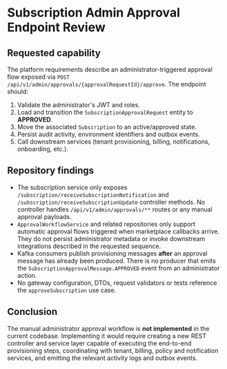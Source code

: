 # Subscription Admin Approval Endpoint Review

## Requested capability

The platform requirements describe an administrator-triggered approval flow exposed via
`POST /api/v1/admin/approvals/{approvalRequestId}/approve`. The endpoint should:

1. Validate the administrator's JWT and roles.
2. Load and transition the `SubscriptionApprovalRequest` entity to **APPROVED**.
3. Move the associated `Subscription` to an active/approved state.
4. Persist audit activity, environment identifiers and outbox events.
5. Call downstream services (tenant provisioning, billing, notifications, onboarding, etc.).

## Repository findings

* The subscription service only exposes `/subscription/receiveSubscriptionNotification`
  and `/subscription/receiveSubscriptionUpdate` controller methods. No controller handles
  `/api/v1/admin/approvals/**` routes or any manual approval payloads.
* `ApprovalWorkflowService` and related repositories only support automatic approval flows
  triggered when marketplace callbacks arrive. They do not persist administrator metadata
  or invoke downstream integrations described in the requested sequence.
* Kafka consumers publish provisioning messages **after** an approval message has already
  been produced. There is no producer that emits the `SubscriptionApprovalMessage.APPROVED`
  event from an administrator action.
* No gateway configuration, DTOs, request validators or tests reference the
  `approveSubscription` use case.

## Conclusion

The manual administrator approval workflow is **not implemented** in the current codebase.
Implementing it would require creating a new REST controller and service layer capable of
executing the end-to-end provisioning steps, coordinating with tenant, billing, policy and
notification services, and emitting the relevant activity logs and outbox events.
